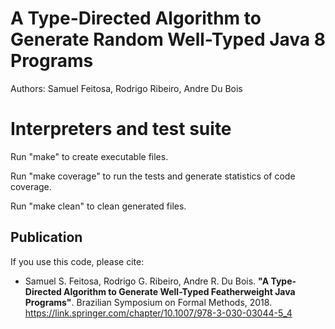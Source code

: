 # A Type-Directed Algorithm to Generate Random Well-Typed Java 8 Programs

Authors: Samuel Feitosa, Rodrigo Ribeiro, Andre Du Bois

# Interpreters and test suite 

Run "make" to create executable files.

Run "make coverage" to run the tests and generate statistics of code coverage.

Run "make clean" to clean generated files.

## Publication

If you use this code, please cite: 

- Samuel S. Feitosa, Rodrigo G. Ribeiro, Andre R. Du Bois. **"A Type-Directed Algorithm to Generate Well-Typed Featherweight Java Programs"**. Brazilian Symposium on Formal Methods, 2018. https://link.springer.com/chapter/10.1007/978-3-030-03044-5_4
